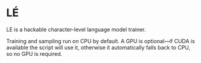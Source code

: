 # LÉ

LE is a hackable character-level language model trainer.

Training and sampling run on CPU by default. A GPU is optional—if CUDA is available the script will use it, otherwise it automatically falls back to CPU, so no GPU is required.
